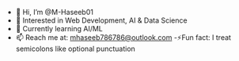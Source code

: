 - 👋 Hi, I’m @M-Haseeb01  
- 👀 Interested in Web Development, AI & Data Science  
- 🌱 Currently learning AI/ML  
- 📫 Reach me at: mhaseeb786786@outlook.com
-⚡Fun fact: I treat semicolons like optional punctuation
